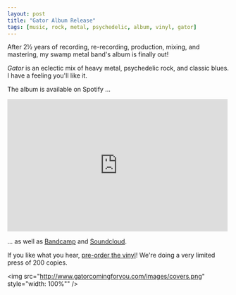 ```yaml
---
layout: post
title: "Gator Album Release"
tags: [music, rock, metal, psychedelic, album, vinyl, gator]
---
```


After 2½ years of recording, re-recording, production, mixing, and mastering, my swamp metal band's album is finally out!

_Gator_ is an eclectic mix of heavy metal, psychedelic rock, and classic blues. I have a feeling you'll like it.

The album is available on Spotify ...

<iframe src="https://open.spotify.com/embed?uri=spotify:album:5l3T8pQA4LLEnBhWUrQK6b&view=coverart" width="500" height="300" frameborder="0" allowtransparency="true" allow="encrypted-media"></iframe>

... as well as [Bandcamp](https://gatorcomingforyou.bandcamp.com/album/gator) and [Soundcloud](https://soundcloud.com/gatorcomingforyou/sets/gator).

If you like what you hear, [pre-order the vinyl](https://qrates.com/projects/16558)! We're doing a very limited press of 200 copies.

<img src="http://www.gatorcomingforyou.com/images/covers.png" style="width: 100%"" />
